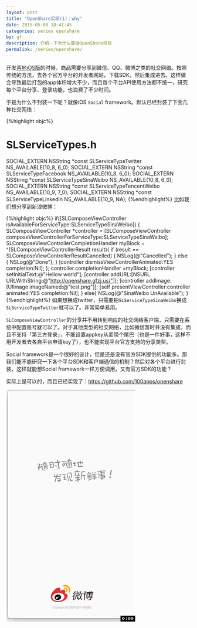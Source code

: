 ```yaml
---
layout: post
title: "OpenShare实现(1)：why"
date: 2015-05-08 18:41:45
categories: series openshare
by: gf
description: 介绍一下为什么要做OpenShare项目
permalink: /series/openshare/
---
```


开发[喜地iOS版](http://www.xidibuy.com/)的时候，商品需要分享到微信、QQ、微博之类的社交网络。按照传统的方法，去各个官方平台的开发者网站，下载SDK，然后集成进去。这样做会导致最后打包的app体积增大不少，而且每个平台API使用方法都不统一，研究每个平台分享、登录功能，也浪费了不少时间。

于是为什么不封装一下呢？就像iOS `Social` framework。默认已经封装了下面几种社交网络：

{%highlight objc%}
#  SLServiceTypes.h
SOCIAL_EXTERN NSString *const SLServiceTypeTwitter NS_AVAILABLE(10_8, 6_0);
SOCIAL_EXTERN NSString *const SLServiceTypeFacebook NS_AVAILABLE(10_8, 6_0);
SOCIAL_EXTERN NSString *const SLServiceTypeSinaWeibo NS_AVAILABLE(10_8, 6_0);
SOCIAL_EXTERN NSString *const SLServiceTypeTencentWeibo NS_AVAILABLE(10_9, 7_0);
SOCIAL_EXTERN NSString *const SLServiceTypeLinkedIn NS_AVAILABLE(10_9, NA);
{%endhighlight%}
比如我们想分享到新浪微博：

{%highlight objc%}
if([SLComposeViewController isAvailableForServiceType:SLServiceTypeSinaWeibo]) {
    SLComposeViewController *controller = [SLComposeViewController composeViewControllerForServiceType:SLServiceTypeSinaWeibo];
    SLComposeViewControllerCompletionHandler myBlock = ^(SLComposeViewControllerResult result){
        if (result == SLComposeViewControllerResultCancelled) {
            NSLog(@"Cancelled");
        } else
        {
            NSLog(@"Done");
        }
        [controller dismissViewControllerAnimated:YES completion:Nil];
    };
    controller.completionHandler =myBlock;
    [controller setInitialText:@"Hellow world"];
    [controller addURL:[NSURL URLWithString:@"http://openshare.gfzj.us/"]];
    [controller addImage:[UIImage imageNamed:@"test.png"]];
    [self presentViewController:controller animated:YES completion:Nil];
}
else{
    NSLog(@"SinaWeibo UnAvailable");
}
{%endhighlight%}
如果想换成twitter，只需要把`SLServiceTypeSinaWeibo`换成`SLServiceTypeTwitter`就可以了。非常简单易用。

`SLComposeViewController`的分享并不用转到响应的社交网络客户端，只需要在系统中配置账号就可以了。对于其他类型的社交网络，比如微信暂时并没有集成，而且不支持「第三方登录」，不能设置appkey从而带个尾巴（也是一件好事，这样不用开发者去各自平台申请key了），也不能实现平台官方支持的分享类型。

Social framework是一个很好的设计，但是还是没有官方SDK提供的功能多。那我们能不能研究一下各个平台SDK和客户端通信的机制？然后对各个平台进行封装，这样就能想Social framework一样方便调用，又有官方SDK的功能？

实际上是可以的，而且已经实现了：<https://github.com/100apps/openshare>

![OpenShare](/images/openshare-demo.gif)
